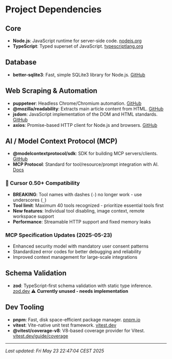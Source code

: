 # Project Dependencies

## Core

- **Node.js**: JavaScript runtime for server-side code. [nodejs.org](https://nodejs.org/)
- **TypeScript**: Typed superset of JavaScript. [typescriptlang.org](https://www.typescriptlang.org/)

## Database

- **better-sqlite3**: Fast, simple SQLite3 library for Node.js. [GitHub](https://github.com/WiseLibs/better-sqlite3)

## Web Scraping & Automation

- **puppeteer**: Headless Chrome/Chromium automation. [GitHub](https://github.com/puppeteer/puppeteer)
- **@mozilla/readability**: Extracts main article content from HTML. [GitHub](https://github.com/mozilla/readability)
- **jsdom**: JavaScript implementation of the DOM and HTML standards. [GitHub](https://github.com/jsdom/jsdom)
- **axios**: Promise-based HTTP client for Node.js and browsers. [GitHub](https://github.com/axios/axios)

## AI / Model Context Protocol (MCP)

- **@modelcontextprotocol/sdk**: SDK for building MCP servers/clients. [GitHub](https://github.com/modelcontextprotocol/modelcontextprotocol)
- **MCP Protocol**: Standard for tool/resource/prompt integration with AI. [Docs](https://modelcontextprotocol.io/specification/2025-05-23)

### **🚨 Cursor 0.50+ Compatibility**

- **BREAKING**: Tool names with dashes (`-`) no longer work - use underscores (`_`)
- **Tool limit**: Maximum 40 tools recognized - prioritize essential tools first
- **New features**: Individual tool disabling, image context, remote workspace support
- **Performance**: Streamable HTTP support and fixed memory leaks

### **MCP Specification Updates (2025-05-23)**

- Enhanced security model with mandatory user consent patterns
- Standardized error codes for better debugging and reliability
- Improved context management for large-scale integrations

## Schema Validation

- **zod**: TypeScript-first schema validation with static type inference. [zod.dev](https://zod.dev/) ⚠️ **Currently unused - needs implementation**

## Dev Tooling

- **pnpm**: Fast, disk space-efficient package manager. [pnpm.io](https://pnpm.io/)
- **vitest**: Vite-native unit test framework. [vitest.dev](https://vitest.dev/)
- **@vitest/coverage-v8**: V8-based coverage provider for Vitest. [vitest.dev/guide/coverage](https://vitest.dev/guide/coverage.html)

---
_Last updated: Fri May 23 22:47:04 CEST 2025_
